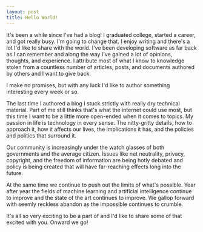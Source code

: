 ```yaml
---
layout: post
title: Hello World! 
---
```


It's been a while since I've had a blog! I graduated college, started
a career, and got really busy. I'm going to change that. I
enjoy writing and there's a lot I'd like to share with the world. I've
been developing software as far back as I can remember and along the way I've
gained a lot of opinions, thoughts, and experience. I attribute most
of what I know to knowledge stolen from a countless number of articles, posts,
and documents authored by others and I want to give back.

I make no promises, but with any luck I'd like to author something interesting
every week or so.

The last time I authored a blog I stuck strictly with really dry technical material.
Part of me still thinks that's what the internet could use most, but this time I
want to be a little more open-ended when it comes to topics. My passion in life is
technology in every sense. The nitty-gritty details, how to approach it, how it affects
our lives, the implications it has, and the policies and politics that surround it.

Our community is increasingly under the watch 
glasses of both governments and the average citizen. Issues like net neutrality,
privacy, copyright, and the freedom of information are being hotly debated and policy
is being created that will have far-reaching effects long into the future. 

At the same time we continue to push out the limits of what's possible. Year after year
the fields of machine learning and artificial intelligence continue to improve and the
state of the art continues to improve. We gallop forward with seemly reckless abandon
as the impossible continues to crumble.

It's all so very exciting to be a part of and I'd like to share some of that excited with
you. Onward we go!

